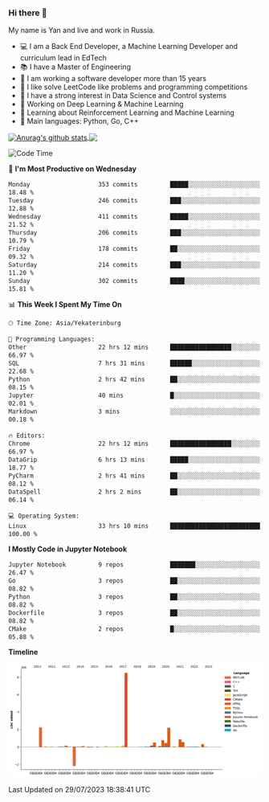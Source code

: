 ### Hi there 👋

My name is Yan and live and work in Russia.

- 💻 I am a Back End Developer, a Machine Learning Developer and curriculum lead in EdTech
- 📚 I have a Master of Engineering
- 🤔 I am working a software developer more than 15 years
- 🌱 I like solve LeetCode like problems and programming competitions
- 📝 I have a strong interest in Data Science and Control systems
- 🔭 Working on Deep Learning & Machine Learning
- 🌱 Learning about Reinforcement Learning and Machine Learning
- 🌟 Main languages: Python, Go, C++

<!--


**yanchick/yanchick** is a ✨ _special_ ✨ repository because its `README.md` (this file) appears on your GitHub profile.

Here are some ideas to get you started:

- I am a self taught Full Stack Developer and a Machine Learning Developer
- 🌱 I’m currently learning ...
- 👯 I’m looking to collaborate on ...
- 🤔 I’m looking for help with ...
- 💬 Ask me about ...
- 📫 How to reach me: ...
- 😄 Pronouns: ...
- ⚡ Fun fact: ...

-->


<a href="https://github.com/anuraghazra/github-readme-stats">
    <img align="center" src="https://github-readme-stats.vercel.app/api?username=yanchick&count_private=true" alt="Anurag's github stats" />
</a>
<a href="https://github.com/anuraghazra/github-readme-stats">
    <img align="center" src="https://github-readme-stats.vercel.app/api/top-langs/?username=yanchick&hide=javascript,html,CSS" />
</a>

<!--START_SECTION:waka-->
![Code Time](http://img.shields.io/badge/Code%20Time-523%20hrs%2023%20mins-blue)

📅 **I'm Most Productive on Wednesday** 

```text
Monday                   353 commits         █████░░░░░░░░░░░░░░░░░░░░   18.48 % 
Tuesday                  246 commits         ███░░░░░░░░░░░░░░░░░░░░░░   12.88 % 
Wednesday                411 commits         █████░░░░░░░░░░░░░░░░░░░░   21.52 % 
Thursday                 206 commits         ███░░░░░░░░░░░░░░░░░░░░░░   10.79 % 
Friday                   178 commits         ██░░░░░░░░░░░░░░░░░░░░░░░   09.32 % 
Saturday                 214 commits         ███░░░░░░░░░░░░░░░░░░░░░░   11.20 % 
Sunday                   302 commits         ████░░░░░░░░░░░░░░░░░░░░░   15.81 % 
```


📊 **This Week I Spent My Time On** 

```text
🕑︎ Time Zone: Asia/Yekaterinburg

💬 Programming Languages: 
Other                    22 hrs 12 mins      █████████████████░░░░░░░░   66.97 % 
SQL                      7 hrs 31 mins       ██████░░░░░░░░░░░░░░░░░░░   22.68 % 
Python                   2 hrs 42 mins       ██░░░░░░░░░░░░░░░░░░░░░░░   08.15 % 
Jupyter                  40 mins             █░░░░░░░░░░░░░░░░░░░░░░░░   02.01 % 
Markdown                 3 mins              ░░░░░░░░░░░░░░░░░░░░░░░░░   00.18 % 

🔥 Editors: 
Chrome                   22 hrs 12 mins      █████████████████░░░░░░░░   66.97 % 
DataGrip                 6 hrs 13 mins       █████░░░░░░░░░░░░░░░░░░░░   18.77 % 
PyCharm                  2 hrs 41 mins       ██░░░░░░░░░░░░░░░░░░░░░░░   08.12 % 
DataSpell                2 hrs 2 mins        ██░░░░░░░░░░░░░░░░░░░░░░░   06.14 % 

💻 Operating System: 
Linux                    33 hrs 10 mins      █████████████████████████   100.00 % 
```

**I Mostly Code in Jupyter Notebook** 

```text
Jupyter Notebook         9 repos             ███████░░░░░░░░░░░░░░░░░░   26.47 % 
Go                       3 repos             ██░░░░░░░░░░░░░░░░░░░░░░░   08.82 % 
Python                   3 repos             ██░░░░░░░░░░░░░░░░░░░░░░░   08.82 % 
Dockerfile               3 repos             ██░░░░░░░░░░░░░░░░░░░░░░░   08.82 % 
CMake                    2 repos             █░░░░░░░░░░░░░░░░░░░░░░░░   05.88 % 
```



**Timeline**

![Lines of Code chart](https://raw.githubusercontent.com/yanchick/yanchick/main/assets/bar_graph.png)


 Last Updated on 29/07/2023 18:38:41 UTC
<!--END_SECTION:waka-->

